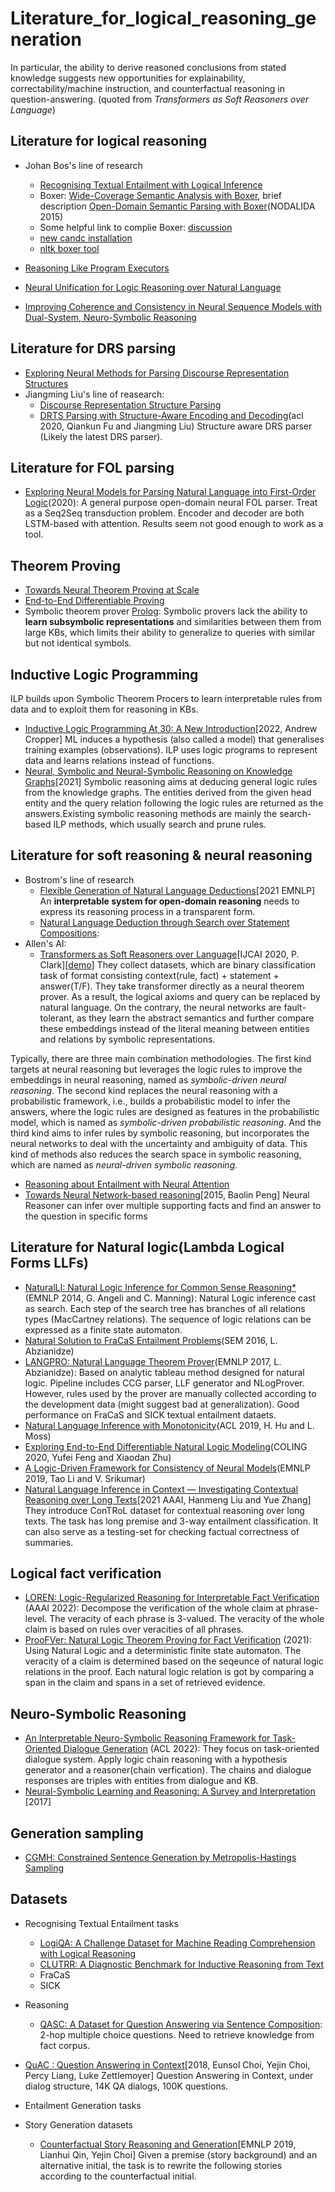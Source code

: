 # Literature_for_logical_reasoning_generation
In particular, the ability to derive reasoned conclusions from stated knowledge suggests new opportunities for explainability, correctability/machine instruction, and counterfactual reasoning
in question-answering. (quoted from *Transformers as Soft Reasoners over Language*)  

## Literature for logical reasoning
* Johan Bos's line of research
  * [Recognising Textual Entailment with Logical Inference](https://aclanthology.org/H05-1079.pdf)
  * Boxer: [Wide-Coverage Semantic Analysis with Boxer](https://aclanthology.org/W08-2222.pdf), brief description [Open-Domain Semantic Parsing with Boxer](https://aclanthology.org/W15-1841.pdf)(NODALIDA 2015)
   * Some helpful link to complie Boxer: [discussion](https://github.com/nltk/nltk/issues/1612)
   * [new candc installation](https://github.com/chrzyki/candc) 
   * [nltk boxer tool](https://www.nltk.org/_modules/nltk/sem/boxer.html)

* [Reasoning Like Program Executors](https://arxiv.org/pdf/2201.11473.pdf)
* [Neural Unification for Logic Reasoning over Natural Language](https://arxiv.org/pdf/2109.08460.pdf)
* [Improving Coherence and Consistency in Neural Sequence Models with Dual-System, Neuro-Symbolic Reasoning](https://arxiv.org/pdf/2107.02794.pdf)

## Literature for DRS parsing 
* [Exploring Neural Methods for Parsing Discourse Representation Structures](https://aclanthology.org/Q18-1043.pdf)
* Jiangming Liu's line of reasearch:
  * [Discourse Representation Structure Parsing](https://aclanthology.org/P18-1040.pdf)
  * [DRTS Parsing with Structure-Aware Encoding and Decoding](https://aclanthology.org/2020.acl-main.609.pdf)(acl 2020, Qiankun Fu and Jiangming Liu) Structure aware DRS parser (Likely the latest DRS parser).
## Literature for FOL parsing
* [Exploring Neural Models for Parsing Natural Language into First-Order Logic](https://arxiv.org/pdf/2002.06544.pdf)(2020): A general purpose open-domain neural FOL parser. Treat as a Seq2Seq transduction problem. Encoder and decoder are both LSTM-based with attention. Results seem not good enough to work as a tool.

## Theorem Proving 
* [Towards Neural Theorem Proving at Scale](https://arxiv.org/pdf/1807.08204.pdf)
* [End-to-End Differentiable Proving](https://arxiv.org/pdf/1705.11040.pdf)
* Symbolic theorem prover [Prolog](): Symbolic provers lack the ability to **learn subsymbolic representations** and similarities between them from large KBs, which limits their ability to generalize to queries with similar but not identical symbols.


## Inductive Logic Programming
ILP builds upon Symbolic Theorem Procers to learn interpretable rules from data and to exploit them for reasoning in KBs.  
* [Inductive Logic Programming At 30: A New Introduction](https://arxiv.org/pdf/2008.07912.pdf)[2022, Andrew Cropper]  ML induces a hypothesis (also called a model) that generalises training examples (observations). ILP uses logic programs to represent data and learns relations instead of functions.
* [Neural, Symbolic and Neural-Symbolic Reasoning on Knowledge Graphs](https://arxiv.org/pdf/2010.05446.pdf)[2021] Symbolic reasoning aims at deducing general logic
rules from the knowledge graphs. The entities derived from the given head entity and the query relation following the logic rules are returned as the answers.Existing symbolic reasoning methods are mainly the search-based ILP methods, which usually search and prune rules.

## Literature for soft reasoning & neural reasoning
* Bostrom's line of research 
  * [Flexible Generation of Natural Language Deductions](https://arxiv.org/pdf/2104.08825.pdf)[2021 EMNLP] An **interpretable system for open-domain reasoning** needs to express its reasoning process in a transparent form.
  * [Natural Language Deduction through Search over Statement Compositions](https://arxiv.org/pdf/2104.08825.pdf):
* Allen's AI:
  * [Transformers as Soft Reasoners over Language](https://arxiv.org/pdf/2002.05867.pdf)[IJCAI 2020, P. Clark][[demo](https://rule-reasoning.apps.allenai.org)] They collect datasets, which are binary classification task of format consisting context(rule, fact) + statement + answer(T/F). They take transformer directly as a neural theorem prover. As a result, the logical axioms and query can be replaced by natural language. On the contrary, the neural networks are fault-tolerant, as they learn the abstract semantics and further compare these embeddings instead of the literal meaning between entities and relations by symbolic representations.  

Typically, there are three main combination methodologies. The first kind targets at neural reasoning but leverages the logic rules to improve the embeddings in neural reasoning, named as *symbolic-driven neural reasoning*. The second kind replaces the neural reasoning with a probabilistic framework, i.e., builds a probabilistic
model to infer the answers, where the logic rules are designed as features in the probabilistic model, which is named as *symbolic-driven probabilistic reasoning*. And the third kind aims to infer rules by symbolic reasoning, but incorporates the neural networks to deal with the uncertainty and ambiguity of data. This kind of methods also reduces the search space in symbolic reasoning, which are named as *neural-driven symbolic reasoning*.
 
* [Reasoning about Entailment with Neural Attention](https://arxiv.org/pdf/1509.06664.pdf)
* [Towards Neural Network-based reasoning](https://arxiv.org/pdf/1508.05508.pdf)[2015, Baolin Peng] Neural Reasoner can infer over multiple supporting facts and find an answer to the question in specific forms

## Literature for Natural logic(Lambda Logical Forms LLFs)
* [NaturalLI: Natural Logic Inference for Common Sense Reasoning*](https://nlp.stanford.edu/pubs/angeli2014-emnlp-naturalli.pdf)(EMNLP 2014, G. Angeli and C. Manning): Natural Logic inference cast as search. Each step of the search tree has branches of all relations types (MacCartney relations). The sequence of logic relations can be expressed as a finite state automaton.
* [Natural Solution to FraCaS Entailment Problems](https://aclanthology.org/S16-2007.pdf)(SEM 2016, L. Abzianidze)
* [LANGPRO: Natural Language Theorem Prover](https://aclanthology.org/D17-2020.pdf)(EMNLP 2017, L. Abzianidze): Based on analytic tableau method designed for natural logic. Pipeline includes CCG parser, LLF generator and NLogProver. However, rules used by the prover are manually collected according to the development data (might suggest bad at generalization). Good performance on FraCaS and SICK textual entailment dataets.
* [Natural Language Inference with Monotonicity](https://aclanthology.org/W19-0502.pdf)(ACL 2019, H. Hu and L. Moss)
* [Exploring End-to-End Differentiable Natural Logic Modeling](https://aclanthology.org/2020.coling-main.101.pdf)(COLING 2020, Yufei Feng and Xiaodan Zhu)
* [A Logic-Driven Framework for Consistency of Neural Models](https://aclanthology.org/D19-1405.pdf)(EMNLP 2019, Tao Li and V. Srikumar)
* [Natural Language Inference in Context — Investigating Contextual Reasoning over Long Texts](https://arxiv.org/pdf/2011.04864.pdf)[2021 AAAI, Hanmeng Liu and Yue Zhang] They introduce ConTRoL dataset for contextual reasoning over long texts. The task has long premise and 3-way entailment classification. It can also serve as a testing-set for checking factual correctness of summaries.

## Logical fact verification 
* [LOREN: Logic-Regularized Reasoning for Interpretable Fact Verification](https://arxiv.org/pdf/2012.13577.pdf) (AAAI 2022): Decompose the verification of the whole claim at phrase-level. The veracity of each phrase is 3-valued. The veracity of the whole claim is based on rules over veracities of all phrases.
* [ProoFVer: Natural Logic Theorem Proving for Fact Verification](https://arxiv.org/pdf/2108.11357.pdf) (2021): Using Natural Logic and a deterministic finite state automaton. The veracity of a claim is determined based on the seqeunce of natural logic relations in the proof. Each natural logic relation is got by comparing a span in the claim and spans in a set of retrieved evidence.

## Neuro-Symbolic Reasoning
* [An Interpretable Neuro-Symbolic Reasoning Framework for Task-Oriented Dialogue Generation](https://arxiv.org/pdf/2203.05843.pdf) (ACL 2022): They focus on task-oriented dialogue system. Apply logic chain reasoning with a hypothesis generator and a reasoner(chain verfication). The chains and dialogue responses are triples with entities from dialogue and KB.
* [Neural-Symbolic Learning and Reasoning: A Survey and Interpretation](https://arxiv.org/pdf/1711.03902.pdf) [2017]

## Generation sampling
* [CGMH: Constrained Sentence Generation by Metropolis-Hastings Sampling](https://arxiv.org/pdf/1811.10996.pdf)

## Datasets
* Recognising Textual Entailment tasks
  * [LogiQA: A Challenge Dataset for Machine Reading Comprehension with Logical Reasoning](https://arxiv.org/pdf/2007.08124.pdf)
  * [CLUTRR: A Diagnostic Benchmark for Inductive Reasoning from Text](https://arxiv.org/pdf/1908.06177.pdf)
  * FraCaS
  * SICK
* Reasoning
  * [QASC: A Dataset for Question Answering via Sentence Composition](file:///C:/Users/51227/OneDrive/phd/papers/6319-Article%20Text-9544-1-10-20200517.pdf): 2-hop multiple choice questions. Need to retrieve knowledge from fact corpus. 
* [QuAC : Question Answering in Context](https://arxiv.org/pdf/1808.07036.pdf)[2018, Eunsol Choi, Yejin Choi, Percy Liang, Luke Zettlemoyer] Question Answering in Context, under dialog structure, 14K QA dialogs, 100K questions. 
 
* Entailment Generation tasks
* Story Generation datasets
  * [Counterfactual Story Reasoning and Generation](https://arxiv.org/pdf/1909.04076.pdf)[EMNLP 2019, Lianhui Qin, Yejin Choi] Given a premise (story background) and an alternative initial, the task is to rewrite the following stories according to the counterfactual initial. 
